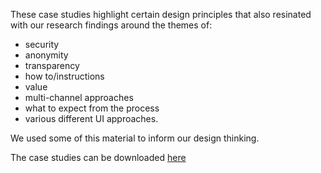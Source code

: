 These case studies highlight certain design principles that also resinated with our research findings around the themes of:

* security
* anonymity
* transparency
* how to/instructions
* value
* multi-channel approaches
* what to expect from the process
* various different UI approaches. 

We used some of this material to inform our design thinking. 

The case studies can be downloaded [here](uploads/Case_studies_.pdf)